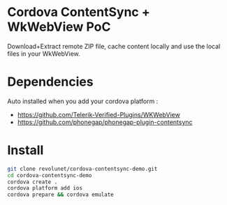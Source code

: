 # Cordova ContentSync + WkWebView PoC

Download+Extract remote ZIP file, cache content locally and use the local files in your WkWebView.

# Dependencies

Auto installed when you add your cordova platform :

 - https://github.com/Telerik-Verified-Plugins/WKWebView
 - https://github.com/phonegap/phonegap-plugin-contentsync

# Install

```sh
git clone revolunet/cordova-contentsync-demo.git
cd cordova-contentsync-demo
cordova create .
cordova platform add ios
cordova prepare && cordova emulate
```
